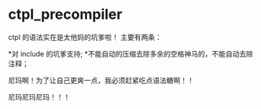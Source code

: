 ctpl_precompiler
================

ctpl 的语法实在是太他妈的坑爹啦！
主要有两条：

*对 include 的坑爹支持;
*不能自动的压缩去除多余的空格神马的，不能自动去除注释；

尼玛啊！为了让自己更爽一点，我必须赶紧吃点语法糖啊！！

尼玛尼玛尼玛！！！
